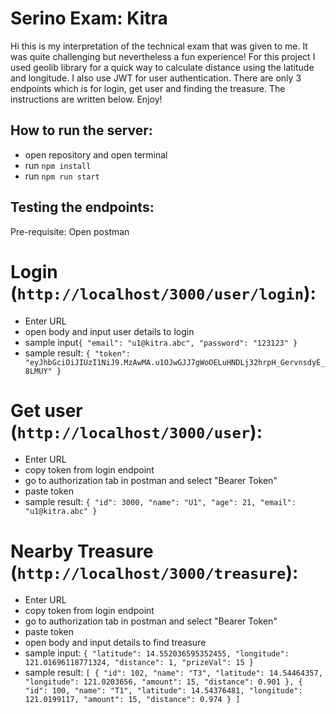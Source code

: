 # Serino Exam: Kitra
Hi this is my interpretation of the technical exam that was given to me. It was quite challenging but nevertheless a fun experience! For this project I used geolib library for a quick way to calculate distance using the latitude and longitude. I also use JWT for user authentication. There are only 3 endpoints which is for login, get user and finding the treasure. The instructions are written below. Enjoy!

## How to run the server:
- open repository and open terminal
- run `npm install`
- run `npm run start`

## Testing the endpoints:
Pre-requisite: Open postman
# Login (`http://localhost/3000/user/login`):
- Enter URL
- open body and input user details to login
- sample input```{
    "email": "u1@kitra.abc",
    "password": "123123"
}```
- sample result: ```{
    "token": "eyJhbGciOiJIUzI1NiJ9.MzAwMA.u1OJwGJJ7gWoOELuHNDLj32hrpH_GervnsdyE_8LMUY"
}```
# Get user (`http://localhost/3000/user`):
- Enter URL
- copy token from login endpoint
- go to authorization tab in postman and select "Bearer Token"
- paste token
- sample result: ```{
    "id": 3000,
    "name": "U1",
    "age": 21,
    "email": "u1@kitra.abc"
}```

# Nearby Treasure (`http://localhost/3000/treasure`):
- Enter URL
- copy token from login endpoint
- go to authorization tab in postman and select "Bearer Token"
- paste token
- open body and input details to find treasure
- sample input: ```{
    "latitude": 14.552036595352455,
    "longitude": 121.01696118771324,
    "distance": 1,
    "prizeVal": 15
}```
- sample result: ```[
    {
        "id": 102,
        "name": "T3",
        "latitude": 14.54464357,
        "longitude": 121.0203656,
        "amount": 15,
        "distance": 0.901
    },
    {
        "id": 100,
        "name": "T1",
        "latitude": 14.54376481,
        "longitude": 121.0199117,
        "amount": 15,
        "distance": 0.974
    }
]```
